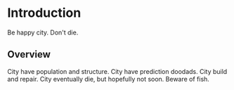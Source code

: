 # Introduction

Be happy city. Don't die.

## Overview
City have population and structure. City have prediction doodads. City build and repair. City eventually die, but hopefully not soon. Beware of fish.

